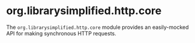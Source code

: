 org.librarysimplified.http.core
===

The `org.librarysimplified.http.core` module provides an easily-mocked
API for making synchronous HTTP requests.

